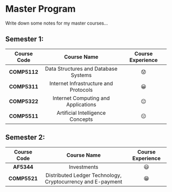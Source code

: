 # Master Program
Write down some notes for my master courses...

## Semester 1:

| Course Code | Course Name | Course Experience |
| :---: | :---: | :---: |
| **COMP5112** | Data Structures and Database Systems | :worried: |
| **COMP5311** | Internet Infrastructure and Protocols | :grinning: |
| **COMP5322** | Internet Computing and Applications | :neutral_face: |
| **COMP5511** | Artificial Intelligence Concepts | :neutral_face: |

## Semester 2:

| Course Code | Course Name | Course Experience |
| :---: | :---: | :---: |
| **AF5344** | Investments | :smiley: |
| **COMP5521** | Distributed Ledger Technology, Cryptocurrency and E-payment | :grin: |